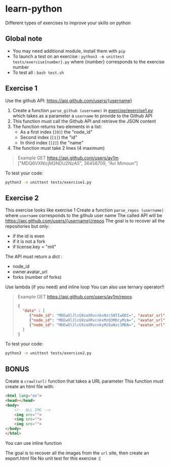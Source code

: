 # learn-python
Different types of exercises to improve your skills on python

## Global note

* You may need additional module, install them with `pip`
* To launch a test on an exercise : `python3 -m unittest tests/exercise{number}.py` where {number} corresponds to the exercise number
* To test all : `bash test.sh` 

## Exercise 1 

Use the github API: 
https://api.github.com/users/{username}

1. Create a function `parse_github (username)` in [exercise/exercise1.py](exercise/exercise1.py) which takes as a parameter a `username` to provide to the Github API
2. This function must call the Github API and retrieve the JSON content
3. The function returns two elements in a list: 
    * As a first index (`[0]`) the "node_id" 
    * Second index (`[1]`) the "id"
    * In third index (`[2]`) the "name"
4. The function must take 2 lines (4 maximum)

> Example
> GET https://api.github.com/users/av1m
> ["MDQ6VXNlcjM2NDU2NzA5", 36456709, "Avi Mimoun"]

To test your code:

```bash
python3 -m unittest tests/exercise1.py
```

## Exercise 2 

This exercise looks like exercise 1
Create a function `parse_repos (username)` where `username` corresponds to the github user name
The called API will be https://api.github.com/users/{username}/repos
The goal is to recover all the repositories but only:
* if the id is even
* if it is not a fork
* if license.key = "mit"

The API must return a dict : 
* node_id
* owner.avatar_url
* forks (number of forks)

Use lambda (if you need) and inline loop
You can also use ternary operator!!

> Example
> GET https://api.github.com/users/av1m/repos 
> ```json
> {
>   "data" : [
>      {"node_id": "MDEwOlJlcG9zaXRvcnkxNzc5NTIwODI=", "avatar_url": "https://avatars2.githubusercontent.com/u/36456709?v=4", "forks":  0}, 
>      {"node_id": "MDEwOlJlcG9zaXRvcnkxMzQ3MDcyMzA=", "avatar_url": "https://avatars2.githubusercontent.com/u/36456709?v=4", "forks":  0},
>      {"node_id": "MDEwOlJlcG9zaXRvcnkyMzEwNzc1MDA=", "avatar_url": "https://avatars2.githubusercontent.com/u/36456709?v=4", "forks":  1}
>   ]
> }
> ```

To test your code:

```bash
python3 -m unittest tests/exercise2.py
```

## BONUS

Create a `crawl(url)` function that takes a URL parameter
This function must create an html file with: 
```html
<html lang="en">
<head></head>
<body>
    <!-- ALL IMG -->
    <img src="">
    <img src="">
    <img src="">
</body>
</html>
```

You can use inline function

The goal is to recover all the images from the `url` site, then create an export.html file
No unit test for this exercise :(